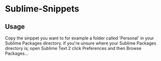 # Sublime-Snippets

## Usage

Copy the sinppet you want to for example a folder called 'Personal' in your Sublime Packages directory.
If you're unsure where your Sublime Packages directory is; open Sublime Text 2 click Preferences and then Browse Packages...
